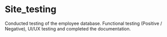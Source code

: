 # Site_testing
Conducted testing of the employee database. Functional testing (Positive / Negative), UI/UX testing and completed the documentation.
